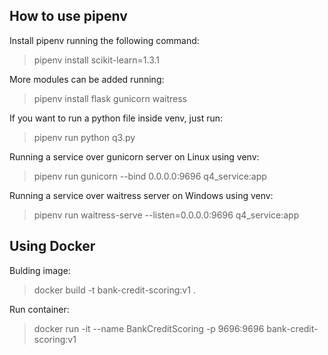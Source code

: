 ## How to use pipenv

Install pipenv running the following command:

> pipenv install scikit-learn=1.3.1

More modules can be added running:

> pipenv install flask gunicorn waitress

If you want to run a python file inside venv, just run:

> pipenv run python q3.py

Running a service over gunicorn server on Linux using venv:

> pipenv run gunicorn --bind 0.0.0.0:9696  q4_service:app

Running a service over waitress server on Windows using venv:

> pipenv run waitress-serve --listen=0.0.0.0:9696  q4_service:app

## Using Docker

Bulding image:

> docker build -t bank-credit-scoring:v1 .

Run container:

> docker run -it --name BankCreditScoring -p 9696:9696 bank-credit-scoring:v1